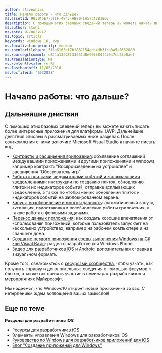 ```yaml
---
author: stevewhims
title: Начало работы - что дальше?
ms.assetid: 903046E7-581F-4845-AB80-1A57C42B1B02
description: С помощью этих базовых сведений теперь вы можете начать писать более интересные приложения универсальной платформы Windows (UWP).
ms.author: stwhi
ms.date: 02/08/2017
ms.topic: article
keywords: windows 10, uwp
ms.localizationpriority: medium
ms.openlocfilehash: 5f8a6165df7bf839154ede4db3fda8a5e1662880
ms.sourcegitcommit: e814a13978f33654d8e995584f4b047cb53e0aef
ms.translationtype: MT
ms.contentlocale: ru-RU
ms.lasthandoff: 11/05/2018
ms.locfileid: "6032028"
---
```

# <a name="getting-started-what-next"></a>Начало работы: что дальше?


## <a name="next-steps"></a>Дальнейшие действия

С помощью этих базовых сведений теперь вы можете начать писать более интересные приложения для платформы UWP. Дальнейшие действия описаны в рассматриваемых ниже разделах. После ознакомления с ними включите Microsoft Visual Studio и начните писать код!

-   [Контракты и расширения приложения](https://msdn.microsoft.com/library/windows/apps/hh464906): объявление соглашений между вашими приложениями и другими приложениями и Windows, например контракта "Воспроизведение на устройстве" и расширения "Обозреватель игр".
-   [Работа с плитками, индикаторами событий и всплывающими уведомлениями](https://msdn.microsoft.com/library/windows/apps/xaml/hh868259): инструкции по созданию плиток, обновлению плиток и их индикаторов событий, отправке всплывающих уведомлений, а также по отображению обновлений плиток и индикаторов событий на заблокированном экране.
-   [Запуск, возобновление и многозадачность](https://msdn.microsoft.com/library/windows/apps/hh770837): автоматический запуск, активация, приостановка и возобновление работы приложения, а также работа с фоновыми задачами.
-   [Перенос данных приложения](https://msdn.microsoft.com/library/windows/apps/hh465094): как создать хорошие впечатления от использования приложений, которые пользователь запускает на нескольких устройствах, например на рабочем компьютере и на планшете дома.
-   [Создание первого приложения среды выполнения Windows на C# или Visual Basic](http://go.microsoft.com/fwlink/p/?LinkID=394138): раздел о разработке для Windows Phone.
-   [Видео для разработчиков iOS и Android](https://msdn.microsoft.com/library/windows/apps/dn393982): дополнительная справка в визуальном формате.

Кроме того, ознакомьтесь с [ресурсами сообщества](https://developer.microsoft.com/en-us/windows/support), чтобы узнать, как получить справку и дополнительные сведения с помощью форумов и блогов, а также как принять участие в семинарах разработчиков и мероприятиях Майкрософт.

Мы надеемся, что Windows10 откроет новый приложений за вас. С нетерпением ждем воплощения ваших замыслов!

## <a name="related-topics"></a>Еще по теме

**Разделы для разработчиков iOS**
* [Ресурсы для разработчиков iOS](https://msdn.microsoft.com/library/windows/apps/jj945493)
* [Элементы управления Windows для разработчиков iOS](https://msdn.microsoft.com/library/windows/apps/dn263255)
* [Руководство по Windows для разработчиков приложений для iOS](https://msdn.microsoft.com/library/windows/apps/dn263256)
* [Блог "Создание приложений для Windows"](https://blogs.windows.com/buildingapps/2016/01/27/visual-studio-walkthrough-for-ios-developers/)
